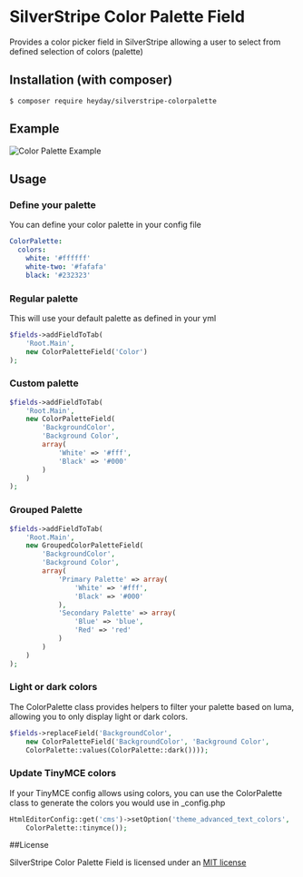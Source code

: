 # SilverStripe Color Palette Field

Provides a color picker field in SilverStripe allowing a user to select from defined selection of colors (palette)

## Installation (with composer)

	$ composer require heyday/silverstripe-colorpalette

## Example

![Color Palette Example](resources/example.png?raw=true)

## Usage

### Define your palette

You can define your color palette in your config file

```yml
ColorPalette:
  colors:
    white: '#ffffff'
    white-two: '#fafafa'
    black: '#232323'
```

### Regular palette

This will use your default palette as defined in your yml

```php
$fields->addFieldToTab(
	'Root.Main',
	new ColorPaletteField('Color')
);
```

### Custom palette

```php
$fields->addFieldToTab(
	'Root.Main',
	new ColorPaletteField(
		'BackgroundColor',
		'Background Color',
		array(
			'White' => '#fff',
			'Black' => '#000'
		)
	)
);
```

### Grouped Palette

```php
$fields->addFieldToTab(
	'Root.Main',
	new GroupedColorPaletteField(
		'BackgroundColor',
		'Background Color',
		array(
			'Primary Palette' => array(
				'White' => '#fff',
				'Black' => '#000'
			),
			'Secondary Palette' => array(
				'Blue' => 'blue',
				'Red' => 'red'
			)
		)
	)
);
```

### Light or dark colors

The ColorPalette class provides helpers to filter your palette based on luma, allowing you to only display light or dark colors.

```php
$fields->replaceField('BackgroundColor',
    new ColorPaletteField('BackgroundColor', 'Background Color',
    ColorPalette::values(ColorPalette::dark())));
```

### Update TinyMCE colors

If your TinyMCE config allows using colors, you can use the ColorPalette class to generate the colors you would use in _config.php

```php
HtmlEditorConfig::get('cms')->setOption('theme_advanced_text_colors',
    ColorPalette::tinymce());
```

##License

SilverStripe Color Palette Field is licensed under an [MIT license](http://heyday.mit-license.org/)
